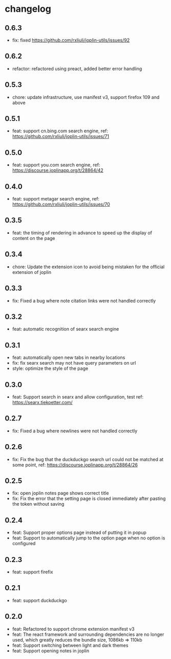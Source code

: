 # changelog

## 0.6.3

- fix: fixed <https://github.com/rxliuli/joplin-utils/issues/92>

## 0.6.2

- refactor: refactored using preact, added better error handling

## 0.5.3

- chore: update infrastructure, use manifest v3, support firefox 109 and above

## 0.5.1

- feat: support cn.bing.com search engine, ref: <https://github.com/rxliuli/joplin-utils/issues/71>

## 0.5.0

- feat: support you.com search engine, ref: <https://discourse.joplinapp.org/t/28864/42>

## 0.4.0

- feat: support metagar search engine, ref: <https://github.com/rxliuli/joplin-utils/issues/70>

## 0.3.5

- feat: the timing of rendering in advance to speed up the display of content on the page

## 0.3.4

- chore: Update the extension icon to avoid being mistaken for the official extension of joplin

## 0.3.3

- fix: Fixed a bug where note citation links were not handled correctly

## 0.3.2

- feat: automatic recognition of searx search engine

## 0.3.1

- feat: automatically open new tabs in nearby locations
- fix: fix searx search may not have query parameters on url
- style: optimize the style of the page

## 0.3.0

- feat: Support search in searx and allow configuration, test ref: https://searx.tiekoetter.com/

## 0.2.7

- fix: Fixed a bug where newlines were not handled correctly

## 0.2.6

- fix: Fix the bug that the duckduckgo search url could not be matched at some point, ref: https://discourse.joplinapp.org/t/28864/26

## 0.2.5

- fix: open joplin notes page shows correct title
- fix: Fix the error that the setting page is closed immediately after pasting the token without saving

## 0.2.4

- feat: Support proper options page instead of putting it in popup
- feat: Support to automatically jump to the option page when no option is configured

## 0.2.3

- feat: support firefix

## 0.2.1

- feat: support duckduckgo

## 0.2.0

- feat: Refactored to support chrome extension manifest v3
- feat: The react framework and surrounding dependencies are no longer used, which greatly reduces the bundle size, 1086kb => 110kb
- feat: Support switching between light and dark themes
- feat: Support opening notes in joplin
